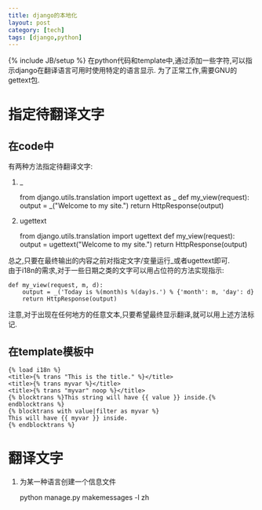 ```yaml
---
title: django的本地化
layout: post
category: [tech]
tags: [django,python]
---
```

{% include JB/setup %}
在python代码和template中,通过添加一些字符,可以指示django在翻译语言可用时使用特定的语言显示. 为了正常工作,需要GNU的gettext包. 

# 指定待翻译文字
## 在code中
有两种方法指定待翻译文字:
1. _

    from django.utils.translation import ugettext as _
    def my_view(request):
        output = _("Welcome to my site.")
        return HttpResponse(output)
   
1. ugettext

    from django.utils.translation import ugettext
    def my_view(request):
        output = ugettext("Welcome to my site.")
        return HttpResponse(output)

总之,只要在最终输出的内容之前对指定文字/变量运行_或者ugettext即可.  
由于i18n的需求,对于一些日期之类的文字可以用占位符的方法实现指示:

    def my_view(request, m, d):
        output = _('Today is %(month)s %(day)s.') % {'month': m, 'day': d}
        return HttpResponse(output)

注意,对于出现在任何地方的任意文本,只要希望最终显示翻译,就可以用上述方法标记.
## 在template模板中

    {% load i18n %} 
    <title>{% trans "This is the title." %}</title>
    <title>{% trans myvar %}</title>
    <title>{% trans "myvar" noop %}</title>
    {% blocktrans %}This string will have {{ value }} inside.{% endblocktrans %}
    {% blocktrans with value|filter as myvar %}
    This will have {{ myvar }} inside.
    {% endblocktrans %}

# 翻译文字
1. 为某一种语言创建一个信息文件

    python manage.py makemessages -l zh

